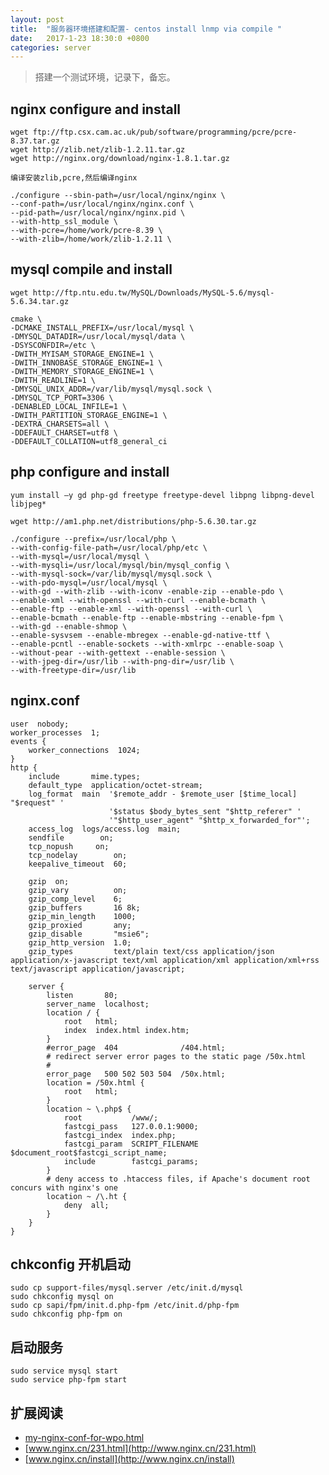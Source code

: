 ```yaml
---
layout: post
title:  "服务器环境搭建和配置- centos install lnmp via compile "
date:   2017-1-23 18:30:0 +0800
categories: server
---
```


>搭建一个测试环境，记录下，备忘。

## nginx configure and install

    wget ftp://ftp.csx.cam.ac.uk/pub/software/programming/pcre/pcre-8.37.tar.gz
    wget http://zlib.net/zlib-1.2.11.tar.gz
    wget http://nginx.org/download/nginx-1.8.1.tar.gz

    编译安装zlib,pcre,然后编译nginx

    ./configure --sbin-path=/usr/local/nginx/nginx \
    --conf-path=/usr/local/nginx/nginx.conf \
    --pid-path=/usr/local/nginx/nginx.pid \
    --with-http_ssl_module \
    --with-pcre=/home/work/pcre-8.39 \
    --with-zlib=/home/work/zlib-1.2.11 \


## mysql compile and install

    wget http://ftp.ntu.edu.tw/MySQL/Downloads/MySQL-5.6/mysql-5.6.34.tar.gz

    cmake \
    -DCMAKE_INSTALL_PREFIX=/usr/local/mysql \
    -DMYSQL_DATADIR=/usr/local/mysql/data \
    -DSYSCONFDIR=/etc \
    -DWITH_MYISAM_STORAGE_ENGINE=1 \
    -DWITH_INNOBASE_STORAGE_ENGINE=1 \
    -DWITH_MEMORY_STORAGE_ENGINE=1 \
    -DWITH_READLINE=1 \
    -DMYSQL_UNIX_ADDR=/var/lib/mysql/mysql.sock \
    -DMYSQL_TCP_PORT=3306 \
    -DENABLED_LOCAL_INFILE=1 \
    -DWITH_PARTITION_STORAGE_ENGINE=1 \
    -DEXTRA_CHARSETS=all \
    -DDEFAULT_CHARSET=utf8 \
    -DDEFAULT_COLLATION=utf8_general_ci     


## php configure and install

    yum install –y gd php-gd freetype freetype-devel libpng libpng-devel libjpeg*

    wget http://am1.php.net/distributions/php-5.6.30.tar.gz

    ./configure --prefix=/usr/local/php \
    --with-config-file-path=/usr/local/php/etc \
    --with-mysql=/usr/local/mysql \
    --with-mysqli=/usr/local/mysql/bin/mysql_config \
    --with-mysql-sock=/var/lib/mysql/mysql.sock \
    --with-pdo-mysql=/usr/local/mysql \
    --with-gd --with-zlib --with-iconv -enable-zip --enable-pdo \
    --enable-xml --with-openssl --with-curl --enable-bcmath \
    --enable-ftp --enable-xml --with-openssl --with-curl \
    --enable-bcmath --enable-ftp --enable-mbstring --enable-fpm \
    --with-gd --enable-shmop \
    --enable-sysvsem --enable-mbregex --enable-gd-native-ttf \
    --enable-pcntl --enable-sockets --with-xmlrpc --enable-soap \
    --without-pear --with-gettext --enable-session \
    --with-jpeg-dir=/usr/lib --with-png-dir=/usr/lib \
    --with-freetype-dir=/usr/lib

## nginx.conf

    user  nobody;
    worker_processes  1;
    events {
        worker_connections  1024;
    }
    http {
        include       mime.types;
        default_type  application/octet-stream;
        log_format  main  '$remote_addr - $remote_user [$time_local] "$request" '
                          '$status $body_bytes_sent "$http_referer" '
                          '"$http_user_agent" "$http_x_forwarded_for"';
        access_log  logs/access.log  main;
        sendfile        on;
        tcp_nopush     on;
        tcp_nodelay        on;
        keepalive_timeout  60;

        gzip  on;
        gzip_vary          on;
        gzip_comp_level    6;
        gzip_buffers       16 8k;
        gzip_min_length    1000;
        gzip_proxied       any;
        gzip_disable       "msie6";
        gzip_http_version  1.0;
        gzip_types         text/plain text/css application/json application/x-javascript text/xml application/xml application/xml+rss text/javascript application/javascript;

        server {
            listen       80;
            server_name  localhost;
            location / {
                root   html;
                index  index.html index.htm;
            }
            #error_page  404              /404.html;
            # redirect server error pages to the static page /50x.html
            #
            error_page   500 502 503 504  /50x.html;
            location = /50x.html {
                root   html;
            }
            location ~ \.php$ {
                root           /www/;
                fastcgi_pass   127.0.0.1:9000;
                fastcgi_index  index.php;
                fastcgi_param  SCRIPT_FILENAME $document_root$fastcgi_script_name;
                include        fastcgi_params;
            }
            # deny access to .htaccess files, if Apache's document root  concurs with nginx's one
            location ~ /\.ht {
                deny  all;
            }
        }
    }
 

## chkconfig 开机启动  

    sudo cp support-files/mysql.server /etc/init.d/mysql
    sudo chkconfig mysql on
    sudo cp sapi/fpm/init.d.php-fpm /etc/init.d/php-fpm
    sudo chkconfig php-fpm on
  
## 启动服务

    sudo service mysql start
    sudo service php-fpm start


## 扩展阅读
* [my-nginx-conf-for-wpo.html](https://imququ.com/post/my-nginx-conf-for-wpo.html)
* [www.nginx.cn/231.html](http://www.nginx.cn/231.html)
* [www.nginx.cn/install](http://www.nginx.cn/install)
